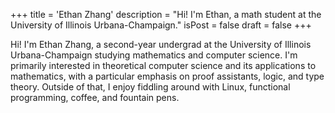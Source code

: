 +++
title = 'Ethan Zhang'
description = "Hi! I'm Ethan, a math student at the University of Illinois Urbana-Champaign."
isPost = false
draft = false
+++

Hi!
I'm Ethan Zhang, a second-year undergrad at the University of Illinois Urbana-Champaign studying mathematics and computer science.
I'm primarily interested in theoretical computer science and its applications to mathematics,
with a particular emphasis on proof assistants, logic, and type theory.
Outside of that, I enjoy fiddling around with Linux, functional programming, coffee, and fountain pens.